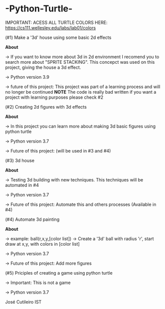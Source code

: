 # -Python-Turtle-

IMPORTANT: ACESS ALL TURTLE COLORS HERE: https://cs111.wellesley.edu/labs/lab01/colors

(#1) Make a '3d' house using some basic 2d effects

**About**

-> If you want to know more about 3d in 2d environment I recomend you to search more about "SPRITE STACKING". This concepct was used on this project, giving the house a 3d effect.

-> Python version 3.9

-> future of this project: This project was part of a learning process and will no longer be continued
                           **NOTE** The code is really bad written if you want a project with learning purposes please check #2


(#2) Creating 2d figures with 3d effects

**About**

-> In this project you can learn more about making 3d basic figures using python turtle

-> Python version 3.7

-> Future of this project: (will be used in #3 and #4)
                               

(#3) 3d house

**About**

-> Testing 3d building with new techniques. This techniques will be automated in #4

-> Python version 3.7

-> Future of this project: Automate this and others processes (Available in #4)

(#4) Automate 3d painting 

**About**

-> example: ball(r,x,y,[color list]) -> Create a '3d' ball with radius 'r', start draw at x,y, with colors in [color list]

-> Python version 3.7

-> Future of this project: Add more figures 

(#5) Priciples of creating a game using python turtle

-> Important: This is not a game 

-> Python version 3.7


José Cutileiro IST
